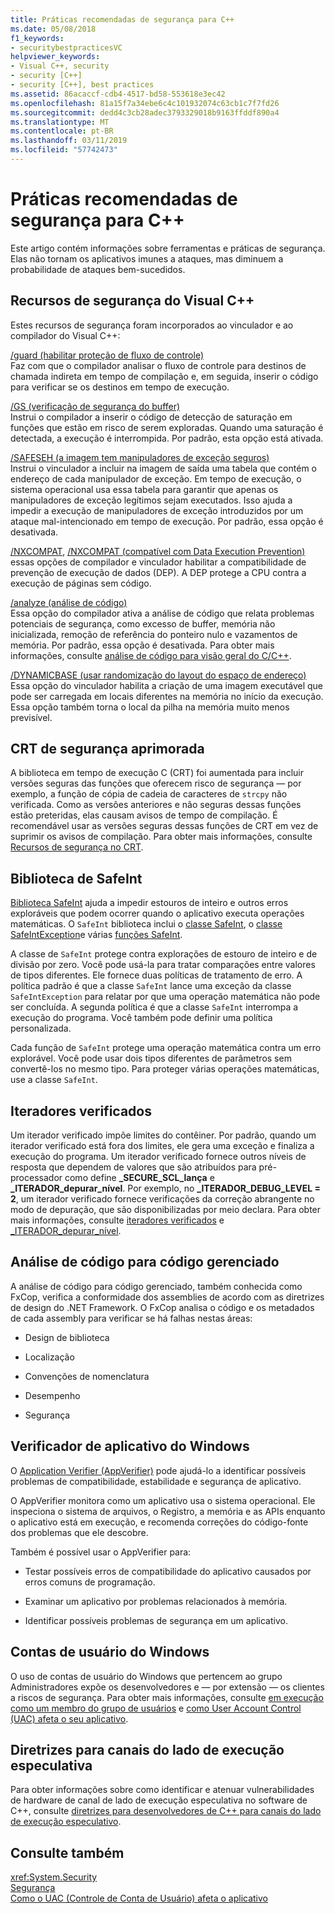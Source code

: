 ```yaml
---
title: Práticas recomendadas de segurança para C++
ms.date: 05/08/2018
f1_keywords:
- securitybestpracticesVC
helpviewer_keywords:
- Visual C++, security
- security [C++]
- security [C++], best practices
ms.assetid: 86acaccf-cdb4-4517-bd58-553618e3ec42
ms.openlocfilehash: 81a15f7a34ebe6c4c101932074c63cb1c7f7fd26
ms.sourcegitcommit: dedd4c3cb28adec3793329018b9163ffddf890a4
ms.translationtype: MT
ms.contentlocale: pt-BR
ms.lasthandoff: 03/11/2019
ms.locfileid: "57742473"
---
```

# <a name="security-best-practices-for-c"></a>Práticas recomendadas de segurança para C++

Este artigo contém informações sobre ferramentas e práticas de segurança. Elas não tornam os aplicativos imunes a ataques, mas diminuem a probabilidade de ataques bem-sucedidos.

## <a name="visual-c-security-features"></a>Recursos de segurança do Visual C++

Estes recursos de segurança foram incorporados ao vinculador e ao compilador do Visual C++:

[/guard (habilitar proteção de fluxo de controle)](../build/reference/guard-enable-control-flow-guard.md)<br/>
Faz com que o compilador analisar o fluxo de controle para destinos de chamada indireta em tempo de compilação e, em seguida, inserir o código para verificar se os destinos em tempo de execução.

[/GS (verificação de segurança do buffer)](../build/reference/gs-buffer-security-check.md)<br/>
Instrui o compilador a inserir o código de detecção de saturação em funções que estão em risco de serem exploradas. Quando uma saturação é detectada, a execução é interrompida. Por padrão, esta opção está ativada.

[/SAFESEH (a imagem tem manipuladores de exceção seguros)](../build/reference/safeseh-image-has-safe-exception-handlers.md)<br/>
Instrui o vinculador a incluir na imagem de saída uma tabela que contém o endereço de cada manipulador de exceção. Em tempo de execução, o sistema operacional usa essa tabela para garantir que apenas os manipuladores de exceção legítimos sejam executados. Isso ajuda a impedir a execução de manipuladores de exceção introduzidos por um ataque mal-intencionado em tempo de execução. Por padrão, essa opção é desativada.

[/NXCOMPAT](../build/reference/nxcompat.md), [/NXCOMPAT (compatível com Data Execution Prevention)](../build/reference/nxcompat-compatible-with-data-execution-prevention.md) essas opções de compilador e vinculador habilitar a compatibilidade de prevenção de execução de dados (DEP). A DEP protege a CPU contra a execução de páginas sem código.

[/analyze (análise de código)](../build/reference/analyze-code-analysis.md)<br/>
Essa opção do compilador ativa a análise de código que relata problemas potenciais de segurança, como excesso de buffer, memória não inicializada, remoção de referência do ponteiro nulo e vazamentos de memória. Por padrão, essa opção é desativada. Para obter mais informações, consulte [análise de código para visão geral do C/C++](/visualstudio/code-quality/code-analysis-for-c-cpp-overview).

[/DYNAMICBASE (usar randomização do layout do espaço de endereço)](../build/reference/dynamicbase-use-address-space-layout-randomization.md)<br/>
Essa opção do vinculador habilita a criação de uma imagem executável que pode ser carregada em locais diferentes na memória no início da execução. Essa opção também torna o local da pilha na memória muito menos previsível.

## <a name="security-enhanced-crt"></a>CRT de segurança aprimorada

A biblioteca em tempo de execução C (CRT) foi aumentada para incluir versões seguras das funções que oferecem risco de segurança — por exemplo, a função de cópia de cadeia de caracteres de `strcpy` não verificada. Como as versões anteriores e não seguras dessas funções estão preteridas, elas causam avisos de tempo de compilação. É recomendável usar as versões seguras dessas funções de CRT em vez de suprimir os avisos de compilação. Para obter mais informações, consulte [Recursos de segurança no CRT](../c-runtime-library/security-features-in-the-crt.md).

## <a name="safeint-library"></a>Biblioteca de SafeInt

[Biblioteca SafeInt](../windows/safeint-library.md) ajuda a impedir estouros de inteiro e outros erros exploráveis que podem ocorrer quando o aplicativo executa operações matemáticas. O `SafeInt` biblioteca inclui o [classe SafeInt](../windows/safeint-class.md), o [classe SafeIntException](../windows/safeintexception-class.md)e várias [funções SafeInt](../windows/safeint-functions.md).

A classe de `SafeInt` protege contra explorações de estouro de inteiro e de divisão por zero. Você pode usá-la para tratar comparações entre valores de tipos diferentes. Ele fornece duas políticas de tratamento de erro. A política padrão é que a classe `SafeInt` lance uma exceção da classe `SafeIntException` para relatar por que uma operação matemática não pode ser concluída. A segunda política é que a classe `SafeInt` interrompa a execução do programa. Você também pode definir uma política personalizada.

Cada função de `SafeInt` protege uma operação matemática contra um erro explorável. Você pode usar dois tipos diferentes de parâmetros sem convertê-los no mesmo tipo. Para proteger várias operações matemáticas, use a classe `SafeInt`.

## <a name="checked-iterators"></a>Iteradores verificados

Um iterador verificado impõe limites do contêiner. Por padrão, quando um iterador verificado está fora dos limites, ele gera uma exceção e finaliza a execução do programa. Um iterador verificado fornece outros níveis de resposta que dependem de valores que são atribuídos para pré-processador como define  **\_SECURE\_SCL\_lança** e  **\_ITERADOR\_depurar\_nível**. Por exemplo, no  **\_ITERADOR\_DEBUG\_LEVEL = 2**, um iterador verificado fornece verificações da correção abrangente no modo de depuração, que são disponibilizadas por meio declara. Para obter mais informações, consulte [iteradores verificados](../standard-library/checked-iterators.md) e [ \_ITERADOR\_depurar\_nível](../standard-library/iterator-debug-level.md).

## <a name="code-analysis-for-managed-code"></a>Análise de código para código gerenciado

A análise de código para código gerenciado, também conhecida como FxCop, verifica a conformidade dos assemblies de acordo com as diretrizes de design do .NET Framework. O FxCop analisa o código e os metadados de cada assembly para verificar se há falhas nestas áreas:

- Design de biblioteca

- Localização

- Convenções de nomenclatura

- Desempenho

- Segurança

## <a name="windows-application-verifier"></a>Verificador de aplicativo do Windows

O [Application Verifier (AppVerifier)](/windows-hardware/drivers/debugger/application-verifier
) pode ajudá-lo a identificar possíveis problemas de compatibilidade, estabilidade e segurança de aplicativo.

O AppVerifier monitora como um aplicativo usa o sistema operacional. Ele inspeciona o sistema de arquivos, o Registro, a memória e as APIs enquanto o aplicativo está em execução, e recomenda correções do código-fonte dos problemas que ele descobre.

Também é possível usar o AppVerifier para:

- Testar possíveis erros de compatibilidade do aplicativo causados por erros comuns de programação.

- Examinar um aplicativo por problemas relacionados à memória.

- Identificar possíveis problemas de segurança em um aplicativo.

## <a name="windows-user-accounts"></a>Contas de usuário do Windows

O uso de contas de usuário do Windows que pertencem ao grupo Administradores expõe os desenvolvedores e — por extensão — os clientes a riscos de segurança. Para obter mais informações, consulte [em execução como um membro do grupo de usuários](running-as-a-member-of-the-users-group.md) e [como User Account Control (UAC) afeta o seu aplicativo](how-user-account-control-uac-affects-your-application.md).

## <a name="guidance-for-speculative-execution-side-channels"></a>Diretrizes para canais do lado de execução especulativa

Para obter informações sobre como identificar e atenuar vulnerabilidades de hardware de canal de lado de execução especulativa no software de C++, consulte [diretrizes para desenvolvedores de C++ para canais do lado de execução especulativo](developer-guidance-speculative-execution.md).

## <a name="see-also"></a>Consulte também

<xref:System.Security> <br/>
[Segurança](/dotnet/standard/security/index)<br/>
[Como o UAC (Controle de Conta de Usuário) afeta o aplicativo](how-user-account-control-uac-affects-your-application.md)
